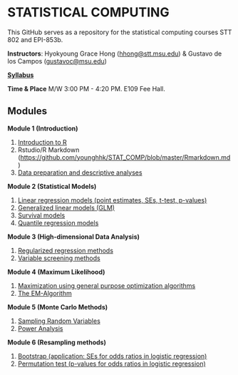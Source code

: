 # STATISTICAL COMPUTING


This GitHub serves as a repository for the statistical computing courses STT 802 and EPI-853b.

**Instructors**: Hyokyoung Grace Hong (hhong@stt.msu.edu) & Gustavo de los Campos (gustavoc@msu.edu)

**[Syllabus](https://app.box.com/s/4l7zea2zvqa1kq3137tujqdx0opiif1z)**

**Time & Place** M/W 	3:00 PM - 4:20 PM. E109 Fee Hall.



## Modules


**Module 1 (Introduction)**

  1. [Introduction to R](https://github.com/QuantGen/RIntro)
  2. Rstudio/R Markdown (https://github.com/younghhk/STAT_COMP/blob/master/Rmarkdown.md)
  3. [Data preparation and descriptive analyses](https://github.com/gdlc/STAT_COMP/blob/master/DESCRIPTIVE_STATS.md)   

**Module 2 (Statistical Models)**

  1. [Linear regression models (point estimates, SEs, t-test, p-values)](https://github.com/younghhk/STAT_COMP/blob/master/LM.md)
  2. [Generalized linear models (GLM)](https://github.com/younghhk/STAT_COMP/blob/master/GLM.md)
  3. [Survival models](https://github.com/younghhk/STAT_COMP/blob/master/SURVREG.md)
  4. [Quantile regression models](https://github.com/younghhk/STAT_COMP/blob/master/QR.md)

**Module 3 (High-dimensional Data Analysis)**

  1. [Regularized regression methods](https://github.com/younghhk/STAT_COMP/blob/master/PENREG.md)
  2. [Variable screening methods](https://github.com/younghhk/STAT_COMP/blob/master/VS.md) 

**Module 4 (Maximum Likelihood)**

  1. [Maximization using general purpose optimization algorithms](https://github.com/gdlc/STAT_COMP/blob/master/OPTIM.md)
  2. [The EM-Algorithm](https://github.com/gdlc/STAT_COMP/blob/master/EM.md)
  
**Module 5 (Monte Carlo Methods)**

  1. [Sampling Random Variables](https://github.com/gdlc/STAT_COMP/blob/master/SAMPLING.md)
  2. [Power Analysis](https://github.com/gdlc/STAT_COMP/blob/master/POWER.md)

**Module 6 (Resampling methods)**

  1.	[Bootstrap (application: SEs for odds ratios in logistic regression)](https://github.com/gdlc/STAT_COMP/blob/master/BOOTSTRAP.md)
  2.	[Permutation test (p-values for odds ratios in logistic regression)](https://github.com/gdlc/STAT_COMP/blob/master/PERMUTATIONS.md)


